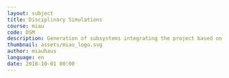 ```yaml
---
layout: subject
title: Disciplinary Simulations
course: miau
code: DSM
description: Generation of subsystems integrating the project based on disciplines (structural, bioclimatic, infrastructural...) in such a way as to produce simulations of the prototypes modeled, as well as their programmatic and geometric optimization for such objectives. The result is the elaboration of calculation documents and decision making regarding thermodynamic bioclimatic strategies
thumbnail: assets/miau_logo.svg
author: miauhaus
language: en
date: 2018-10-01 00:00
---
```

